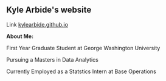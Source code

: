 ## Kyle Arbide's website

Link [kylearbide.github.io]("https://kylearbide.github.io/")

**About Me:**

First Year Graduate Student at George Washington University

Pursuing a Masters in Data Analytics

Currently Employed as a Statstics Intern at Base Operations
